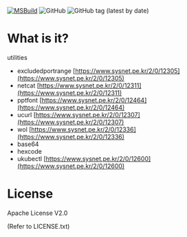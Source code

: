[![MSBuild](https://github.com/stjeong/Utilities/actions/workflows/msbuild.yml/badge.svg)](https://github.com/stjeong/Utilities/actions/workflows/msbuild.yml)
![GitHub](https://img.shields.io/github/license/stjeong/Utilities)
![GitHub tag (latest by date)](https://img.shields.io/github/v/tag/stjeong/Utilities)

What is it?
================================

utilities

* excludedportrange [https://www.sysnet.pe.kr/2/0/12305](https://www.sysnet.pe.kr/2/0/12305)
* netcat [https://www.sysnet.pe.kr/2/0/12311](https://www.sysnet.pe.kr/2/0/12311)
* pptfont [https://www.sysnet.pe.kr/2/0/12464](https://www.sysnet.pe.kr/2/0/12464)
* ucurl [https://www.sysnet.pe.kr/2/0/12307](https://www.sysnet.pe.kr/2/0/12307)
* wol [https://www.sysnet.pe.kr/2/0/12336](https://www.sysnet.pe.kr/2/0/12336)
* base64
* hexcode
* ukubectl [https://www.sysnet.pe.kr/2/0/12600](https://www.sysnet.pe.kr/2/0/12600)

License
================================
Apache License V2.0

(Refer to LICENSE.txt)